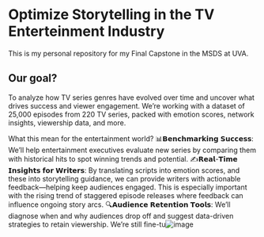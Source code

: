 # Optimize Storytelling in the TV Enterteinment Industry
This is my personal repository for my Final Capstone in the MSDS at UVA.
## Our goal? 
To analyze how TV series genres have evolved over time and uncover what drives success and viewer engagement. We’re working with a dataset of 25,000 episodes from 220 TV series, packed with emotion scores, network insights, viewership data, and more. 

What this mean for the entertainment world? 
📊𝗕𝗲𝗻𝗰𝗵𝗺𝗮𝗿𝗸𝗶𝗻𝗴 𝗦𝘂𝗰𝗰𝗲𝘀𝘀: We’ll help entertainment executives evaluate new series by comparing them with historical hits to spot winning trends and potential.
✍️𝗥𝗲𝗮𝗹-𝗧𝗶𝗺𝗲 𝗜𝗻𝘀𝗶𝗴𝗵𝘁𝘀 𝗳𝗼𝗿 𝗪𝗿𝗶𝘁𝗲𝗿𝘀: By translating scripts into emotion scores, and these into storytelling guidance, we can provide writers with actionable feedback—helping keep audiences engaged. This is especially important with the rising trend of staggered episode releases where feedback can influence ongoing story arcs.
🔍𝗔𝘂𝗱𝗶𝗲𝗻𝗰𝗲 𝗥𝗲𝘁𝗲𝗻𝘁𝗶𝗼𝗻 𝗧𝗼𝗼𝗹𝘀: We’ll diagnose when and why audiences drop off and suggest data-driven strategies to retain viewership.
We’re still fine-tu![image](https://github.com/user-attachments/assets/20aa05a5-96ef-405f-943d-647510f62e53)
